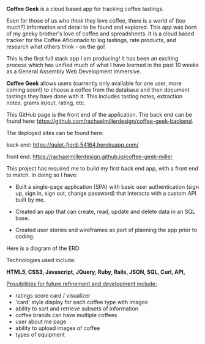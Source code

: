 **Coffee Geek** is a cloud based app for tracking coffee tastings.

Even for those of us who *think* they love coffee, there is a world of (too much?) Information and detail to be found and explored.  This app was born of my geeky brother's love of coffee and spreadsheets.  It is a cloud based tracker for the Coffee Aficionado to log tastings, rate products, and research what others think - on the go!

This is the first full stack app I am producing! It has been an exciting process which has unified much of what I have learned in the past 10 weeks as a General Assembly Web Development Immersive.

**Coffee Geek** allows users (currently only available for one user, more coming soon!) to choose a coffee from the database and then document tastings they have done with it. This includes tasting notes, extraction notes, grams in/out, rating, etc.

This GitHub page is the front end of the application.  The back end can be found here: https://github.com/rachaelmillerdesign/coffee-geek-backend.

The deployed sites can be found here:

back end: https://quiet-fjord-54164.herokuapp.com/

front end: https://rachaelmillerdesign.github.io/coffee-geek-miller

This project has required me to build my first back end app, with a front end to match.  In doing so I have:



- Built a single-page application (SPA) with basic user authentication (sign up, sign in, sign out, change password) that interacts with a custom API built by me.

- Created an app that can create, read, update and delete data in an SQL base.

- Created user stories and wireframes as part of planning the app prior to coding.

Here is a diagram of the ERD:

Technologies used include:

**HTML5, CSS3, Javascript, JQuery, Ruby, Rails, JSON, SQL, Curl, API,**



<u>Possibilities for future refinement and development include:</u>

- ratings score card / visualizer
- 'card' style display for each coffee type with images
- ability to sort and retrieve subsets of information
- coffee brands can have multiple coffees
- user about me page
- ability to upload images of coffee
- types of equipment
